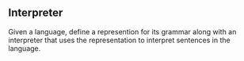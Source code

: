 ## Interpreter

Given a language, define a represention for its grammar along with an interpreter that uses the representation to interpret sentences in the language.
